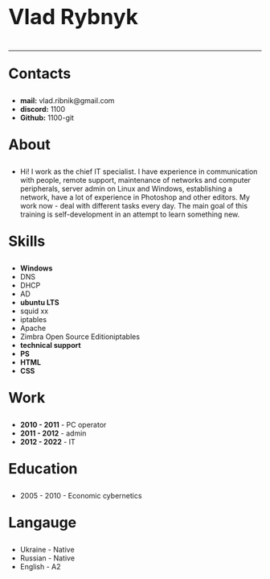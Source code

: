 <head>
    <p style="font-size:3em"><strong>Vlad Rybnyk</strong></p><hr>
    <p style="font-size:2em"><strong>Contacts</strong></p>
        <ul>
            <li><strong>mail:</strong> vlad.ribnik@gmail.com</li>
            <li><strong>discord:</strong> 1100 </li>
            <li><strong>Github:</strong> 1100-git</li>
        </ul>
    <p style="font-size:2em;"><strong>About</strong></p>
        <ul>
            <li>Hi! I work as the chief IT specialist. I have experience in communication with people, remote support, maintenance of networks and computer peripherals, server admin on Linux and Windows, establishing a network, have a lot of experience in Photoshop and other editors. My work now - deal with different tasks every day. The main goal of this training is self-development in an attempt to learn something new.</li>
        </ul>
    <p style="font-size:2em;"><strong>Skills</strong></p>
        <ul>
            <li><strong>Windows</strong></li>
            <li>DNS</li>
            <li>DHCP</li>
            <li>AD</li>
            <li><strong>ubuntu LTS</strong></li>
            <li>squid xx</li>
            <li>iptables</li>
            <li>Apache</li>
            <li>Zimbra Open Source Editioniptables</li>
            <li><strong>technical support</strong></li>
            <li><strong>PS</strong></li>
            <li><strong>HTML</strong></li>
            <li><strong>CSS</strong></li>
        </ul>
    <p style="font-size:2em;"><strong>Work</strong></p>
     <ul>
            <li><strong>2010 - 2011</strong> - PC operator</li>
            <li><strong>2011 - 2012</strong> - admin</li>
            <li><strong>2012 - 2022</strong> - IT</li>
        </ul>
    <p style="font-size:2em;"><strong>Education</strong></p>
        <ul>
            <li>2005 - 2010 - Economic cybernetics</li>
        </ul>
    <p style="font-size:2em;"><strong>Langauge</strong></p>
        <ul>
            <li>Ukraine - Native</li>
            <li>Russian - Native</li>
            <li>English - A2</li>
        </ul>
</head>